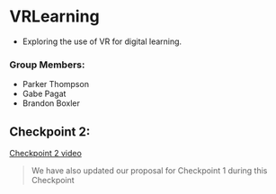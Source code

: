 # VRLearning
* Exploring the use of VR for digital learning.
### Group Members: 
* Parker Thompson 
* Gabe Pagat
* Brandon Boxler
## Checkpoint 2:
[Checkpoint 2 video](https://drive.google.com/file/d/1R9G2_QONgPefj7kHZQgeJR2Bff9QW7l8/preview)
> We have also updated our proposal for Checkpoint 1 during this Checkpoint
